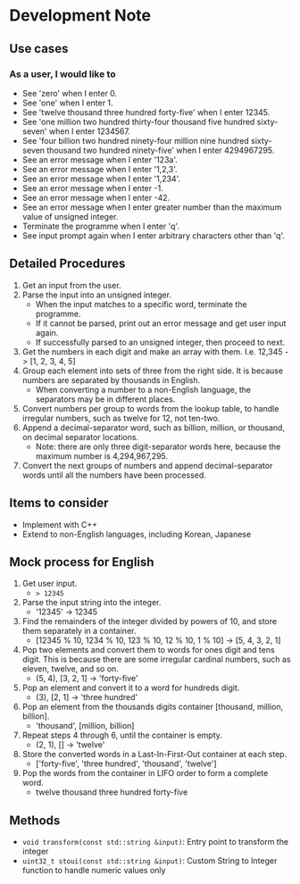 # Development Note

## Use cases

### As a user, I would like to

- See 'zero' when I enter 0.
- See 'one' when I enter 1.
- See 'twelve thousand three hundred forty-five' when I enter 12345.
- See 'one million two hundred thirty-four thousand five hundred sixty-seven' when I enter 1234567.
- See 'four billion two hundred ninety-four million nine hundred sixty-seven thousand two hundred ninety-five' when I enter 4294967295.
- See an error message when I enter '123a'.
- See an error message when I enter '1,2,3'.
- See an error message when I enter '1,234'.
- See an error message when I enter -1.
- See an error message when I enter -42.
- See an error message when I enter greater number than the maximum value of unsigned integer.
- Terminate the programme when I enter 'q'.
- See input prompt again when I enter arbitrary characters other than 'q'.

## Detailed Procedures

1. Get an input from the user.
2. Parse the input into an unsigned integer.
   - When the input matches to a specific word, terminate the programme.
   - If it cannot be parsed, print out an error message and get user input again.
   - If successfully parsed to an unsigned integer, then proceed to next.
3. Get the numbers in each digit and make an array with them. I.e. 12,345 -> [1, 2, 3, 4, 5]
4. Group each element into sets of three from the right side. It is because numbers are separated by thousands in English.
   - When converting a number to a non-English language, the separators may be in different places.
5. Convert numbers per group to words from the lookup table, to handle irregular numbers, such as twelve for 12, not ten-two.
6. Append a decimal-separator word, such as billion, million, or thousand, on decimal separator locations.
   - Note: there are only three digit-separator words here, because the maximum number is 4,294,967,295.
7. Convert the next groups of numbers and append decimal-separator words until all the numbers have been processed.

## Items to consider

- Implement with C++
- Extend to non-English languages, including Korean, Japanese

## Mock process for English

1. Get user input.
   - `> 12345`
2. Parse the input string into the integer.
   - '12345' -> 12345
3. Find the remainders of the integer divided by powers of 10, and store them separately in a container.
   - [12345 % 10, 1234 % 10, 123 % 10, 12 % 10, 1 % 10] -> [5, 4, 3, 2, 1]
4. Pop two elements and convert them to words for ones digit and tens digit. This is because there are some irregular cardinal numbers, such as eleven, twelve, and so on.
   - (5, 4), [3, 2, 1] -> 'forty-five'
5. Pop an element and convert it to a word for hundreds digit.
   - (3), [2, 1] -> 'three hundred'
6. Pop an element from the thousands digits container [thousand, million, billion].
   - 'thousand', [million, billion]
7. Repeat steps 4 through 6, until the container is empty.
   - (2, 1), [] -> 'twelve'
8. Store the converted words in a Last-In-First-Out container at each step.
   - ['forty-five', 'three hundred', 'thousand', 'twelve']
9. Pop the words from the container in LIFO order to form a complete word.
   - twelve thousand three hundred forty-five

## Methods

- `void transform(const std::string &input)`: Entry point to transform the integer
- `uint32_t stoui(const std::string &input)`: Custom String to Integer function to handle numeric values only
